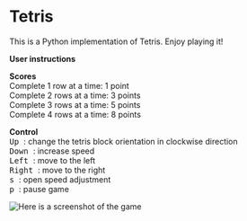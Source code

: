 # Tetris 
This is a Python implementation of Tetris. Enjoy playing it!

**User instructions**  

**Scores** \
Complete 1 row at a time: 1 point\
Complete 2 rows at a time: 3 points\
Complete 3 rows at a time: 5 points\
Complete 4 rows at a time: 8 points

**Control** \
<kbd> Up </kbd>: change the tetris block orientation in clockwise direction\
<kbd> Down </kbd>: increase speed\
<kbd> Left </kbd>: move to the left\
<kbd> Right </kbd>: move to the right\
<kbd> s </kbd>: open speed adjustment\
<kbd> p </kbd>: pause game

![Here is a screenshot of the game](https://github.com/yuxuanliu-bsd/tetris/blob/main/Tetris%20Game.gif)
